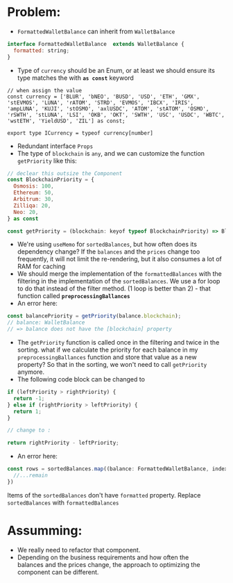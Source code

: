 # Problem:
- `FormattedWalletBalance` can inherit from `WalletBalance `
```js
interface FormattedWalletBalance  extends WalletBalance {
  formatted: string;
}
```
- Type of `currency` should be an Enum, or at least we should ensure its type matches the with **`as const`** keyword
```
// when assign the value
const currency = ['BLUR', 'bNEO', 'BUSD', 'USD', 'ETH', 'GMX', 'stEVMOS', 'LUNA', 'rATOM', 'STRD', 'EVMOS', 'IBCX', 'IRIS', 'ampLUNA', 'KUJI', 'stOSMO', 'axlUSDC', 'ATOM', 'stATOM', 'OSMO', 'rSWTH', 'stLUNA', 'LSI', 'OKB', 'OKT', 'SWTH', 'USC', 'USDC', 'WBTC', 'wstETH', 'YieldUSD', 'ZIL'] as const;

export type ICurrency = typeof currency[number]
``` 

- Redundant interface `Props`
- The type of `blockchain` is `any`, and we can customize the function `getPriority` like this:
```js
// declear this outsize the Component
const BlockchainPriority = {
  Osmosis: 100,
  Ethereum: 50,
  Arbitrum: 30,
  Zilliqa: 20,
  Neo: 20,
} as const

const getPriority = (blockchain: keyof typeof BlockchainPriority) => BlockchainPriority[blockchain] ?? -99;
```
- We're using `useMemo` for `sortedBalances`, but how often does its dependency change? If the `balances` and the `prices` change too frequently, it will not limit the re-rendering, but it also consumes a lot of RAM for caching
- We should merge the implementation of the `formattedBalances` with the filtering in the implementation of the `sortedBalances`. We use a for loop to do that instead of the filter method. (1 loop is better than 2) - that function called **`preprocessingBallances`**
- An error here:
```js
const balancePriority = getPriority(balance.blockchain);
// balance: WalletBalance 
// => balance does not have the [blockchain] property
```
- The `getPriority` function is called once in the filtering and twice in the sorting. what if we calculate the priority for each balance in my `preprocessingBallances` function and store that value as a new property? So that in the sorting, we won't need to call `getPriority` anymore.
- The following code block can be changed to
```js
if (leftPriority > rightPriority) {
  return -1;
} else if (rightPriority > leftPriority) {
  return 1;
}

// change to :

return rightPriority - leftPriority;
```
- An error here:
```js
const rows = sortedBalances.map((balance: FormattedWalletBalance, index: number) => {
  //...remain
})
```
Items of the `sortedBalances` don't have `formatted` property. Replace `sortedBalances` with `formattedBalances`

# Assumming:
- We really need to refactor that component.
- Depending on the business requirements and how often the balances and the prices change, the approach to optimizing the component can be different.